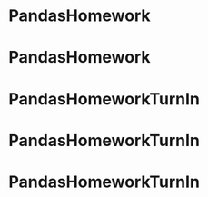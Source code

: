 # PandasHomework
# PandasHomework
# PandasHomeworkTurnIn
# PandasHomeworkTurnIn
# PandasHomeworkTurnIn
